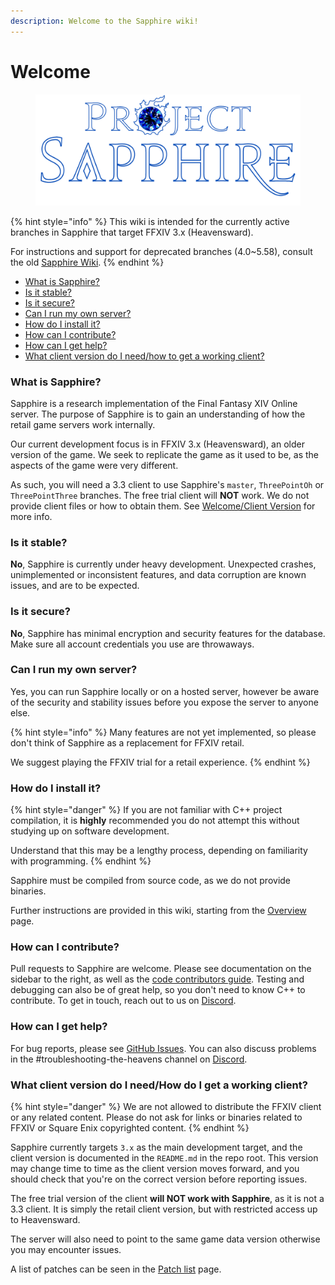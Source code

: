 ```yaml
---
description: Welcome to the Sapphire wiki!
---
```


# Welcome

<figure><img src=".gitbook/assets/sapphire_logo.png" alt=""><figcaption></figcaption></figure>

{% hint style="info" %}
This wiki is intended for the currently active branches in Sapphire that target FFXIV 3.x (Heavensward).

For instructions and support for deprecated branches (4.0\~5.58), consult the old [Sapphire Wiki](https://github.com/SapphireServer/Sapphire/wiki).
{% endhint %}

* [What is Sapphire?](./#what-is-sapphire)
* [Is it stable?](./#is-it-stable)
* [Is it secure?](./#is-it-secure)
* [Can I run my own server?](./#can-i-run-my-own-server)
* [How do I install it?](./#how-do-i-install-it)
* [How can I contribute?](./#how-can-i-contribute)
* [How can I get help?](./#how-can-i-get-help)
* [What client version do I need/how to get a working client?](./#what-client-version-do-i-need-how-do-i-get-a-working-client)

### What is Sapphire?

Sapphire is a research implementation of the Final Fantasy XIV Online server. The purpose of Sapphire is to gain an understanding of how the retail game servers work internally.

Our current development focus is in FFXIV 3.x (Heavensward), an older version of the game. We seek to replicate the game as it used to be, as the aspects of the game were very different.

As such, you will need a 3.3 client to use Sapphire's `master`, `ThreePointOh` or `ThreePointThree` branches. The free trial client will **NOT** work. We do not provide client files or how to obtain them. See [Welcome/Client Version](./#what-client-version-do-i-need-how-do-i-get-a-working-client) for more info.

### Is it stable?

**No**, Sapphire is currently under heavy development. Unexpected crashes, unimplemented or inconsistent features, and data corruption are known issues, and are to be expected.

### Is it secure?

**No**, Sapphire has minimal encryption and security features for the database. Make sure all account credentials you use are throwaways.

### Can I run my own server?

Yes, you can run Sapphire locally or on a hosted server, however be aware of the security and stability issues before you expose the server to anyone else.

{% hint style="info" %}
Many features are not yet implemented, so please don't think of Sapphire as a replacement for FFXIV retail.

We suggest playing the FFXIV trial for a retail experience.
{% endhint %}

### How do I install it?

{% hint style="danger" %}
If you are not familiar with C++ project compilation, it is **highly** recommended you do not attempt this without studying up on software development.

Understand that this may be a lengthy process, depending on familiarity with programming.
{% endhint %}

Sapphire must be compiled from source code, as we do not provide binaries.

Further instructions are provided in this wiki, starting from the [Overview ](getting-started/overview.md)page.&#x20;

### How can I contribute?

Pull requests to Sapphire are welcome. Please see documentation on the sidebar to the right, as well as the [code contributors guide](https://github.com/SapphireServer/Sapphire/blob/master/CONTRIBUTING.md). Testing and debugging can also be of great help, so you don't need to know C++ to contribute. To get in touch, reach out to us on [Discord](https://discord.gg/xxcdCER).

### How can I get help?

For bug reports, please see [GitHub Issues](https://github.com/SapphireServer/Sapphire/issues). You can also discuss problems in the #troubleshooting-the-heavens channel on [Discord](https://discord.gg/xxcdCER).

### What client version do I need/How do I get a working client?

{% hint style="danger" %}
We are not allowed to distribute the FFXIV client or any related content. Please do not ask for links or binaries related to FFXIV or Square Enix copyrighted content.
{% endhint %}

Sapphire currently targets `3.x` as the main development target, and the client version is documented in the `README.md` in the repo root. This version may change time to time as the client version moves forward, and you should check that you're on the correct version before reporting issues.&#x20;

The free trial version of the client **will NOT work with Sapphire**, as it is not a 3.3 client. It is simply the retail client version, but with restricted access up to Heavensward.

The server will also need to point to the same game data version otherwise you may encounter issues.

A list of patches can be seen in the [Patch list](resources/patch-list.md) page.
